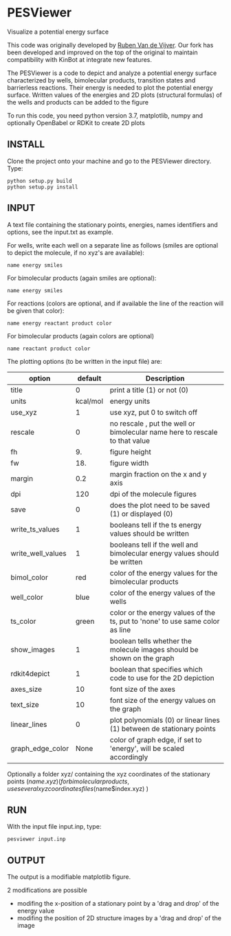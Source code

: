 # PESViewer
Visualize a potential energy surface

This code was originally developed by [Ruben Van de Vijver](https://github.com/rubenvdvijver). 
Our fork has been developed and improved on the top of the original to maintain compatibility with KinBot at integrate new features.

The PESViewer is a code to depict and analyze a potential energy surface 
characterized by wells, bimolecular products, transition states and barrierless reactions.
Their energy is needed to plot the potential energy surface. 
Written values of the energies and 2D plots (structural formulas) of the wells and products can be added to the figure 

To run this code, you need python version 3.7, matplotlib, numpy and optionally OpenBabel or RDKit to create 2D plots

## INSTALL

Clone the project onto your machine and go to the PESViewer directory. Type:

    python setup.py build
    python setup.py install 

## INPUT

A text file containing the stationary points, energies, names identifiers and options, see the input.txt as example.

For wells, write each well on a separate line as follows (smiles are optional to depict the molecule, if no xyz's are available):

    name energy smiles

For bimolecular products (again smiles are optional):

    name energy smiles

For reactions (colors are optional, and if available the line of the reaction will be given that color):

    name energy reactant product color

For bimolecular products (again colors are optional)

    name reactant product color


The plotting options (to be written in the input file) are:


| option | default | Description |
| ------- | ------- | ------- |
| title | 0 | print a title (1) or not (0) |
| units | kcal/mol | energy units |
| use_xyz | 1 |use xyz, put 0  to switch off |
| rescale | 0 | no rescale , put the well or bimolecular name here to rescale to that value |
| fh | 9. | figure height |
| fw | 18. | figure width |
| margin | 0.2 | margin fraction on the x and y axis |
| dpi | 120 | dpi of the molecule figures |
| save | 0 | does the plot need to be saved (1) or displayed (0) |
| write_ts_values | 1 | booleans tell if the ts energy values should be written |
| write_well_values | 1 | booleans tell if the well and bimolecular energy values should be written |
| bimol_color | red | color of the energy values for the bimolecular products |
| well_color | blue | color of the energy values of the wells |
| ts_color | green | color or the energy values of the ts, put to 'none' to use same color as line |
| show_images | 1 | boolean tells whether the molecule images should be shown on the graph |
| rdkit4depict | 1 | boolean that specifies which code to use for the 2D depiction |
| axes_size | 10 | font size of the axes |
| text_size | 10 | font size of the energy values on the graph |
| linear_lines | 0 | plot polynomials (0) or linear lines (1) between de stationary points |
| graph_edge_color | None | color of graph edge, if set to 'energy', will be scaled accordingly

Optionally a folder xyz/ containing the xyz coordinates of the stationary points ($name.xyz)
(for bimolecular products, use several xyz coordinates files ($name$index.xyz) )


## RUN

With the input file input.inp, type:

    pesviewer input.inp

## OUTPUT

The output is a modifiable matplotlib figure.

2 modifications are possible
- modifing the x-position of a stationary point by a 'drag and drop' of the energy value
- modifing the position of 2D structure images by a 'drag and drop' of the image

